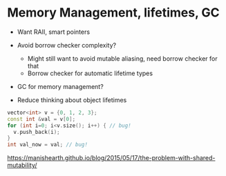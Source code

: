 # Memory Management, lifetimes, GC

* Want RAII, smart pointers
* Avoid borrow checker complexity?
  * Might still want to avoid mutable aliasing, need borrow checker for that
  * Borrow checker for automatic lifetime types

* GC for memory management?
* Reduce thinking about object lifetimes

```C++
vector<int> v = {0, 1, 2, 3};
const int &val = v[0];
for (int i=0; i<v.size(); i++) { // bug!
  v.push_back(i);
}
int val_now = val; // bug!

```

https://manishearth.github.io/blog/2015/05/17/the-problem-with-shared-mutability/